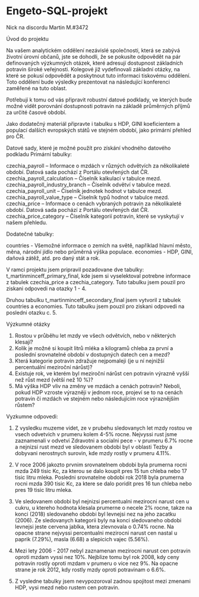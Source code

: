 # Engeto-SQL-projekt
Nick na discordu Martin M.#3472

Úvod do projektu

Na vašem analytickém oddělení nezávislé společnosti, která se zabývá životní úrovní občanů, 
jste se dohodli, že se pokusíte odpovědět na pár definovaných výzkumných otázek, 
které adresují dostupnost základních potravin široké veřejnosti. 
Kolegové již vydefinovali základní otázky, na které se pokusí odpovědět a poskytnout 
tuto informaci tiskovému oddělení. Toto oddělení bude výsledky prezentovat na následující 
konferenci zaměřené na tuto oblast.

Potřebují k tomu od vás připravit robustní datové podklady, ve kterých bude možné vidět 
porovnání dostupnosti potravin na základě průměrných příjmů za určité časové období.

Jako dodatečný materiál připravte i tabulku s HDP, GINI koeficientem a populací dalších 
evropských států ve stejném období, jako primární přehled pro ČR.

Datové sady, které je možné použít pro získání vhodného datového podkladu
Primární tabulky:

czechia_payroll – Informace o mzdách v různých odvětvích za několikaleté období. Datová sada pochází z Portálu otevřených dat ČR.
czechia_payroll_calculation – Číselník kalkulací v tabulce mezd.
czechia_payroll_industry_branch – Číselník odvětví v tabulce mezd.
czechia_payroll_unit – Číselník jednotek hodnot v tabulce mezd.
czechia_payroll_value_type – Číselník typů hodnot v tabulce mezd.
czechia_price – Informace o cenách vybraných potravin za několikaleté období. Datová sada pochází z Portálu otevřených dat ČR.
czechia_price_category – Číselník kategorií potravin, které se vyskytují v našem přehledu.

Dodatečné tabulky:

countries - Všemožné informace o zemích na světě, například hlavní město, měna, národní jídlo nebo průměrná výška populace.
economies - HDP, GINI, daňová zátěž, atd. pro daný stát a rok.

V ramci projektu jsem pripravil pozadovane dve tabulky: t_martinminceff_primary_final, kde jsem si
vyselektoval potrebne informace z tabulek czechia_price a czechia_category. Tuto tabulku jsem pouzil 
pro ziskani odpovedi na otazky 1 - 4.

Druhou tabulku t_martinminceff_secondary_final jsem vytvoril z tabulek countries a economies. Tuto tabulku
jsem pouzil pro ziskani odpovedi na posledni otazku c. 5.


Výzkumné otázky
1. Rostou v průběhu let mzdy ve všech odvětvích, nebo v některých klesají?
2. Kolik je možné si koupit litrů mléka a kilogramů chleba za první a poslední 
srovnatelné období v dostupných datech cen a mezd?
3. Která kategorie potravin zdražuje nejpomaleji (je u ní nejnižší percentuální meziroční nárůst)? 
4. Existuje rok, ve kterém byl meziroční nárůst cen potravin výrazně vyšší než růst mezd
(větší než 10 %)?
5. Má výška HDP vliv na změny ve mzdách a cenách potravin? Neboli, pokud HDP vzroste 
výrazněji v jednom roce, projeví se to na cenách potravin či mzdách ve stejném 
nebo následujícím roce výraznějším růstem?


Vyzkumne odpovedi:

1. Z vysledku muzeme videt, ze v prubehu sledovanych let mzdy rostou ve vsech odvetvich v prumeru 
kolem 4-5% rocne. Nejvyssi rust jsme zaznamenali v odvetvi Zdravotni a socialni pece - v prumeru 6.7%
rocne a nejnizsi rust mezd  ve sledovanem obdobi byl v oblasti Tezby a dobyvani nerostnych surovin,
kde mzdy rostly v prumeru 4.11%.

2. V roce 2006 jakozto prvnim srovnatelnem obdobi byla prumerna rocni mzda 249 tisic Kc, za kterou se
dalo koupit pres 15 tun chleba nebo 17 tisic litru mleka. Posledni srovnatelne obdobi rok 2018
byla prumerna rocni mzda 390 tisic Kc, za ktere se dalo poridit pres 16 tun chleba nebo pres 
19 tisic litru mleka.

3. Ve sledovanem obdobi byl nejnizsi percentualni mezirocni narust cen u cukru, u ktereho hodnota
klesala prumerne o necele 2% rocne, takze na konci (2018) sledovaneho obdobi byl levnejsi nez na 
jeho zacatku (2006). Ze sledovanych kategorii byly na konci sledovaneho obdobi levnejsi jeste 
cervena jablka, ktera zlevnovala o 0.74% rocne. Na opacne strane nejvyssi percentualni mezirocni 
narust cen nastal u paprik (7.29%), masla (6.68) a slepicich vajec (5.56%).

4. Mezi lety 2006 - 2017 nebyl zaznamenan mezirocni narust cen potravin oproti mzdam vyssi nez 10%.
Nejblize tomu byl rok 2008, kdy ceny potravin rostly oproti mzdam v prumeru o vice nez 9%. Na opacne
strane je rok 2012, kdy rostly mzdy oproti potravinam o 6.6%.

5. Z vysledne tabulky jsem nevypozoroval zadnou spojitost mezi zmenami HDP, vysi mezd nebo
rustem cen potravin.


